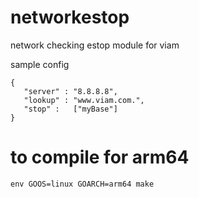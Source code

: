 # networkestop
network checking estop module for viam

sample config
```
{
   "server" : "8.8.8.8",
   "lookup" : "www.viam.com.",
   "stop" :   ["myBase"]
}
```

to compile for arm64
====
```
env GOOS=linux GOARCH=arm64 make
```
